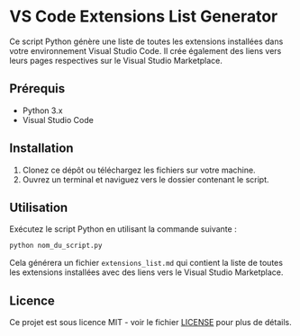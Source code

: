 # VS Code Extensions List Generator

Ce script Python génère une liste de toutes les extensions installées dans votre environnement Visual Studio Code. Il crée également des liens vers leurs pages respectives sur le Visual Studio Marketplace.

## Prérequis

- Python 3.x
- Visual Studio Code

## Installation

1. Clonez ce dépôt ou téléchargez les fichiers sur votre machine.
2. Ouvrez un terminal et naviguez vers le dossier contenant le script.

## Utilisation

Exécutez le script Python en utilisant la commande suivante :

```bash
python nom_du_script.py
```

Cela générera un fichier `extensions_list.md` qui contient la liste de toutes les extensions installées avec des liens vers le Visual Studio Marketplace.

## Licence

Ce projet est sous licence MIT - voir le fichier [LICENSE](LICENSE) pour plus de détails.
